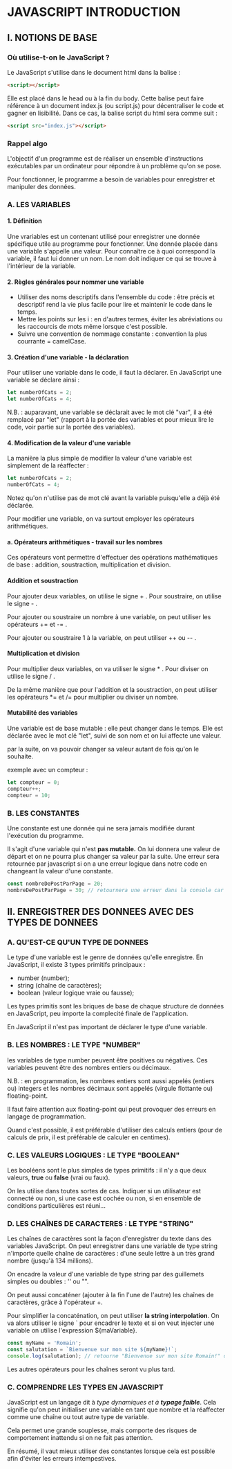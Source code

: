 # JAVASCRIPT INTRODUCTION
## I. NOTIONS DE BASE 
### Où utilise-t-on le JavaScript ?

Le JavaScript s'utilise dans le document html dans la balise :
```HTML
<script></script>
```
Elle est placé dans le head ou à la fin du body.
Cette balise peut faire référence à un document index.js (ou script.js) pour décentraliser le code et gagner en lisibilité. 
Dans ce cas, la balise script du html sera comme suit :
```HTML
<script src="index.js"></script>
```

### Rappel algo

L'objectif d'un programme est de réaliser un ensemble d'instructions exécutables par un ordinateur pour répondre à un problème qu'on se pose.

Pour fonctionner, le programme a besoin de variables pour enregistrer et manipuler des données. 

### A. LES VARIABLES
#### 1. Définition

Une vrariables est un contenant utilisé pour enregistrer une donnée spécifique utile au programme pour fonctionner. 
Une donnée placée dans une variable s'appelle une valeur. 
Pour connaître ce à quoi correspond la variable, il faut lui donner un nom.
Le nom doit indiquer ce qui se trouve à l'intérieur de la variable.

#### 2. Règles générales pour nommer une variable

* Utiliser des noms descriptifs dans l'ensemble du code : être précis et descriptif rend la vie plus facile pour lire et maintenir le code dans le temps.
* Mettre les points sur les i : en d'autres termes, éviter les abréviations ou les raccourcis de mots même lorsque c'est possible.
* Suivre une convention de nommage constante : convention la plus courrante = camelCase.

#### 3. Création d'une variable - la déclaration

Pour utiliser une variable dans le code, il faut la déclarer.
En JavaScript une variable se déclare ainsi : 

```javascript
let numberOfCats = 2;
let numberOfCats = 4;
```

N.B. : auparavant, une variable se déclarait avec le mot clé "var", il a été remplacé par "let" (rapport à la portée des variables et pour mieux lire le code, voir partie sur la portée des variables).

#### 4. Modification de la valeur d'une variable

La manière la plus simple de modifier la valeur d'une variable est simplement de la réaffecter : 
```javascript
let numberOfCats = 2;
numberOfCats = 4;
```
Notez qu'on n'utilise pas de mot clé avant la variable puisqu'elle a déjà été déclarée.

Pour modifier une variable, on va surtout employer les opérateurs arithmétiques.

#### a. Opérateurs arithmétiques - travail sur les nombres

Ces opérateurs vont permettre d'effectuer des opérations mathématiques de base : addition, soustraction, multiplication et division.

#### Addition et soustraction

Pour ajouter deux variables, on utilise le signe + .
Pour soustraire, on utilise le signe - .

Pour ajouter ou soustraire un nombre à une variable, on peut utiliser les opérateurs += et -= .

Pour ajouter ou soustraire 1 à la variable, on peut utiliser ++ ou -- .

#### Multiplication et division

Pour multiplier deux variables, on va utiliser le signe * .
Pour diviser on utilise le signe / .

De la même manière que pour l'addition et la soustraction, on peut utiliser les opérateurs *= et /= pour multiplier ou diviser un nombre.

#### Mutabilité des variables

Une variable est de base mutable : elle peut changer dans le temps.
Elle est déclarée avec le mot clé "let", suivi de son nom et on lui affecte une valeur.

par la suite, on va pouvoir changer sa valeur autant de fois qu'on le souhaite. 

exemple avec un compteur :

```javascript
let compteur = 0;
compteur++;
compteur = 10;
```

### B. LES CONSTANTES

Une constante est une donnée qui ne sera jamais modifiée durant l'exécution du programme. 

Il s'agit d'une variable qui n'est <strong>pas mutable.</strong>
On lui donnera une valeur de départ et on ne pourra plus changer sa valeur par la suite. Une erreur sera retournée par javascript si on a une erreur logique dans notre code en changeant la valeur d'une constante.
```javascript
const nombreDePostParPage = 20;
nombreDePostParPage = 30; // retournera une erreur dans la console car on ne peut pas changer sa valeur
```


## II. ENREGISTRER DES DONNEES AVEC DES TYPES DE DONNEES

### A. QU'EST-CE QU'UN TYPE DE DONNEES

Le type d'une variable est le genre de données qu'elle enregistre. 
En JavaScript, il existe 3 types primitifs principaux :
* number (number);
* string (chaîne de caractères);
* boolean (valeur logique vraie ou fausse);

Les types primitis sont les briques de base de chaque structure de données en JavaScript, peu importe la complecité finale de l'application.

En JavaScript il n'est pas important de déclarer le type d'une variable. 

### B. LES NOMBRES : LE TYPE "NUMBER"

les variables de type number peuvent être positives ou négatives. Ces variables peuvent être des nombres entiers ou décimaux. 

N.B. : en programmation, les nombres entiers sont aussi appelés (entiers ou) integers et les nombres décimaux sont appelés (virgule flottante ou) floating-point.

Il faut faire attention aux floating-point qui peut provoquer des erreurs en langage de programmation. 

Quand c'est possible, il est préférable d'utiliser des calculs entiers (pour de calculs de prix, il est préférable de calculer en centimes).

### C. LES VALEURS LOGIQUES : LE TYPE "BOOLEAN"

Les booléens sont le plus simples de types primitifs : il n'y a que deux valeurs, <strong>true</strong> ou <strong>false</strong> (vrai ou faux). 

On les utilise dans toutes sortes de cas. Indiquer si un utilisateur est connecté ou non, si une case est cochée ou non, si en ensemble de conditions particulières est réuni...

### D. LES CHAÎNES DE CARACTERES : LE TYPE "STRING"

Les chaînes de caractères sont la façon d'enregistrer du texte dans des variables JavaScript. 
On peut enregistrer dans une variable de type string n'importe quelle chaîne de caractères : d'une seule lettre à un très grand nombre (jusqu'à 134 millions).

On encadre la valeur d'une variable de type string par des guillemets simples ou doubles : '' ou "".

On peut aussi concaténer (ajouter à la fin l'une de l'autre) les chaînes de caractères, grâce à l'opérateur +.

Pour simplifier la concaténation, on peut utiliser <strong>la string interpolation</strong>. On va alors utiliser le signe ` pour encadrer le texte et si on veut injecter une variable on utilise l'expression ${maVariable}.

```javascript
const myName = 'Romain';
const salutation = `Bienvenue sur mon site ${myName}!`;
console.log(salutation); // retourne "Bienvenue sur mon site Romain!" dans la console
```

Les autres opérateurs pour les chaînes seront vu plus tard.

### C. COMPRENDRE LES TYPES EN JAVASCRIPT

JavaScript est un langage dit à <i>type dynamiques et à <strong>typage faible</strong></i>. Cela signifie qu'on peut initialiser une variable en tant que nombre et la réaffecter comme une chaîne ou tout autre type de variable. 

Cela permet une grande souplesse, mais comporte des risques de comportement inattendu si on ne fait pas attention. 

En résumé, il vaut mieux utiliser des constantes lorsque cela est possible afin d'éviter les erreurs intempestives. 